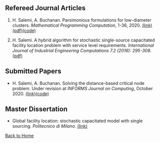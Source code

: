 ## Refereed Journal Articles

1. H. Salemi, A. Buchanan. Parsimonious formulations for low-diameter clusters. *Mathematical Programming Computation*, 1-36, 2020. [(link)](https://link.springer.com/article/10.1007/s12532-020-00175-6)[(pdf)](https://drive.google.com/file/d/1SgL7xWAeExdoQ3SjR0zertfrOOCoOlWA/view?usp=sharing)[(code)](https://github.com/halisalemi/ParsimoniousKClub)

2. H. Salemi. A hybrid algorithm for stochastic single-source capacitated facility location problem
with service level requirements. *International Journal of Industrial Engineering Computations 7.2
(2016): 295-308.* [(pdf)](http://m.growingscience.com/ijiec/Vol7/IJIEC_2015_37.pdf)

## Submitted Papers

- H. Salemi, A. Buchanan. Solving the distance-based critical node problem. Under revision at *INFORMS Journal on Computing*, October 2020. [(link)](http://www.optimization-online.org/DB_FILE/2020/04/7751.pdf)[(code)](https://github.com/halisalemi/DCNP)


## Master Dissertation 

- Global facility location: stochastic capacitated model with single sourcing. *Politecnico di Milano.* [(link)](https://www.politesi.polimi.it/handle/10589/108091)

[Back to Home](./README.md)
